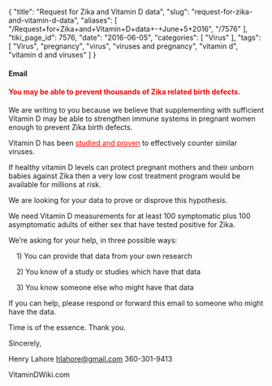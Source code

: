{
    "title": "Request for Zika and Vitamin D data",
    "slug": "request-for-zika-and-vitamin-d-data",
    "aliases": [
        "/Request+for+Zika+and+Vitamin+D+data+-+June+5+2016",
        "/7576"
    ],
    "tiki_page_id": 7576,
    "date": "2016-06-05",
    "categories": [
        "Virus"
    ],
    "tags": [
        "Virus",
        "pregnancy",
        "virus",
        "viruses and pregnancy",
        "vitamin d",
        "vitamin d and viruses"
    ]
}


#### Email

#### <span style="color:#F00;">You may be able to prevent thousands of Zika related birth defects.</span>

We are writing to you because we believe that supplementing with sufficient Vitamin D may be able to strengthen immune systems in pregnant women enough to prevent Zika birth defects.

Vitamin D has been <a href="/posts/studied-and-proven" style="color: red; text-decoration: underline;" title="This link has an unknown page_id: 7538">studied and proven</a> to effectively counter similar viruses.

If healthy vitamin D levels can protect pregnant mothers and their unborn babies against Zika then a very low cost treatment program would be available for millions at risk.

We are looking for your data to prove or disprove this hypothesis.

We need Vitamin D measurements for at least 100 symptomatic plus 100 asymptomatic adults of either sex that have tested positive for Zika.

We’re asking for your help, in three possible ways:

&nbsp; &nbsp;   1) You can provide that data from your own research

&nbsp; &nbsp;    2) You know of a study or studies which have that data

&nbsp; &nbsp;   3) You know someone else who might have that data

If you can help, please respond or forward this email to someone who might have the data.

Time is of the essence. Thank you.

Sincerely,

Henry Lahore hlahore@gmail.com 360-301-9413

VitaminDWiki.com